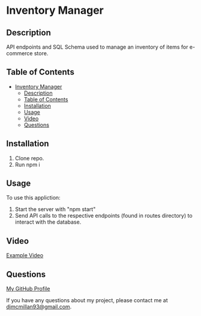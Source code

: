 # Inventory Manager

## Description

API endpoints and SQL Schema used to manage an inventory of items for e-commerce store.

## Table of Contents

- [Inventory Manager](#inventory-manager)
  - [Description](#description)
  - [Table of Contents](#table-of-contents)
  - [Installation](#installation)
  - [Usage](#usage)
  - [Video](#video)
  - [Questions](#questions)

## Installation

1. Clone repo.
2. Run npm i

## Usage

To use this appliction: 
  1. Start the server with "npm start"
  2. Send API calls to the respective endpoints (found in routes directory) to interact with the database.

## Video

[Example Video](https://www.loom.com/share/8e7d97da78644b40b2f4f44e23f3d8f1 "Example Video")

## Questions

[My GitHub Profile](https://github.com/Deejerz88)

If you have any questions about my project, please contact me at [djmcmillan93@gmail.com](mailto:djmcmillan93@gmail.com).
